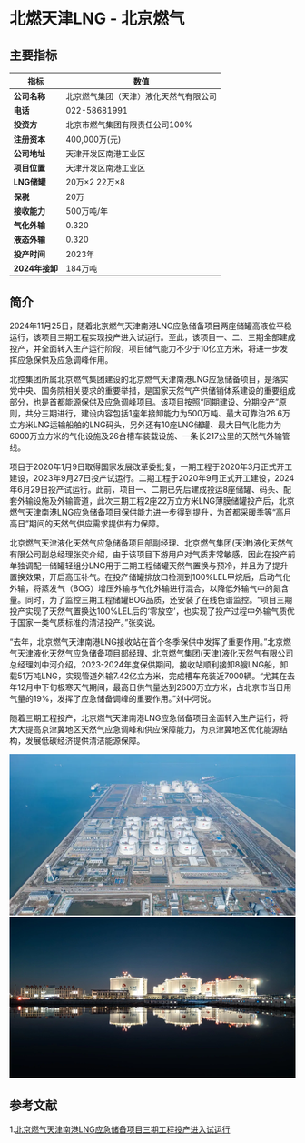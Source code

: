 # 北燃天津LNG - 北京燃气

## 主要指标
|指标|数值|
|---|--------|
|**公司名称**|北京燃气集团（天津）液化天然气有限公司|
|**电话**|022-58681991|
|**投资方**|北京市燃气集团有限责任公司100%|
|**注册资本**|400,000万(元)|
|**公司地址**|天津开发区南港工业区|
|**项目位置**|天津开发区南港工业区|
|**LNG储罐**|20万×2 22万×8|
|**保税**|20万|
|**接收能力**|500万吨/年|
|**气化外输**|0.320|
|**液态外输**|0.320|
|**投产时间**|2023年|
|**2024年接卸**|184万吨|

## 简介

2024年11月25日，随着北京燃气天津南港LNG应急储备项目两座储罐高液位平稳运行，该项目三期工程实现投产进入试运行。至此，该项目一、二、三期全部建成投产，并全面转入生产运行阶段，项目储气能力不少于10亿立方米，将进一步发挥应急保供及应急调峰作用。


北控集团所属北京燃气集团建设的北京燃气天津南港LNG应急储备项目，是落实党中央、国务院相关要求的重要举措，是国家天然气产供储销体系建设的重要组成部分，也是首都能源保供及应急调峰项目。该项目按照“同期建设、分期投产”原则，共分三期进行，建设内容包括1座年接卸能力为500万吨、最大可靠泊26.6万立方米LNG运输船舶的LNG码头，另外还有10座LNG储罐、最大日气化能力为6000万立方米的气化设施及26台槽车装载设施、一条长217公里的天然气外输管线。

项目于2020年1月9日取得国家发展改革委批复，一期工程于2020年3月正式开工建设，2023年9月27日投产试运行。二期工程于2020年9月正式开工建设，2024年6月29日投产试运行。此前，项目一、二期已先后建成投运8座储罐、码头、配套外输设施及外输管道，此次三期工程2座22万立方米LNG薄膜储罐投产后，北京燃气天津南港LNG应急储备项目保供能力进一步得到提升，为首都采暖季等“高月高日”期间的天然气供应需求提供有力保障。


北京燃气天津液化天然气应急储备项目部副经理、北京燃气集团(天津)液化天然气有限公司副总经理张奕介绍，由于该项目下游用户对气质非常敏感，因此在投产前单独调配一储罐轻组分LNG用于三期工程储罐天然气置换与预冷，并且为了提升置换效果，开启高压补气。在投产储罐排放口检测到100%LEL甲烷后，启动气化外输，将蒸发气（BOG）增压外输与气化外输进行混合，以降低外输气中的氮含量。同时，为了监控三期工程储罐BOG品质，还安装了在线色谱监控。“项目三期投产实现了天然气置换达100%LEL后的‘零放空’，也实现了投产过程中外输气质优于国家一类气质标准的清洁投产。”张奕说。

“去年，北京燃气天津南港LNG接收站在首个冬季保供中发挥了重要作用。”北京燃气天津液化天然气应急储备项目部经理、北京燃气集团(天津)液化天然气有限公司总经理刘中河介绍，2023-2024年度保供期间，接收站顺利接卸8艘LNG船，卸载51万吨LNG，实现管道外输7.42亿立方米，完成槽车充装近7000辆。“尤其在去年12月中下旬极寒天气期间，最高日供气量达到2600万立方米，占北京市当日用气量的19%，发挥了应急储备调峰的重要作用。”刘中河说。

随着三期工程投产，北京燃气天津南港LNG应急储备项目全面转入生产运行，将大大提高京津冀地区天然气应急调峰和供应保障能力，为京津冀地区优化能源结构，发展低碳经济提供清洁能源保障。

![北燃天津LNG](./images/rt024_2509161131.png)
![北燃天津LNG](./images/rt024_2509161130.png)


## 参考文献
1.[北京燃气天津南港LNG应急储备项目三期工程投产进入试运行](https://news.qq.com/rain/a/20241125A0811L00)

